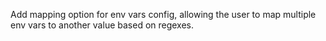 Add mapping option for env vars config, allowing the user to map multiple env vars to another value based on regexes.
